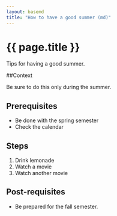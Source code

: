 ```yaml
---
layout: basemd
title: "How to have a good summer (md)"
---
```

# {{ page.title }}

Tips for having a good summer.

##Context

Be sure to do this only during the summer. 

## Prerequisites

* Be done with the spring semester 
* Check the calendar 

## Steps

1. Drink lemonade
1. Watch a movie 
1. Watch another movie

## Post-requisites

* Be prepared for the fall semester. 
